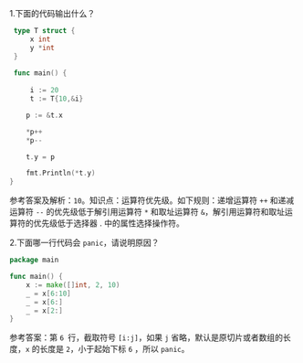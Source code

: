 1.下面的代码输出什么？

```go
 type T struct {
     x int
     y *int
 }
 
 func main() {
 
     i := 20
     t := T{10,&i}

    p := &t.x

    *p++
    *p--

    t.y = p

    fmt.Println(*t.y)
}
```

参考答案及解析：`10`。知识点：运算符优先级。如下规则：递增运算符 `++` 和递减运算符 `--` 的优先级低于解引用运算符 `*` 和取址运算符 `&`，解引用运算符和取址运算符的优先级低于选择器 . 中的属性选择操作符。

2.下面哪一行代码会 `panic`，请说明原因？

```go
package main

func main() {
    x := make([]int, 2, 10)
    _ = x[6:10]
    _ = x[6:]
    _ = x[2:]
}
```

参考答案：第 `6 `行，截取符号 `[i:j]`，如果 `j` 省略，默认是原切片或者数组的长度，`x` 的长度是 `2`，小于起始下标 `6` ，所以 `panic`。